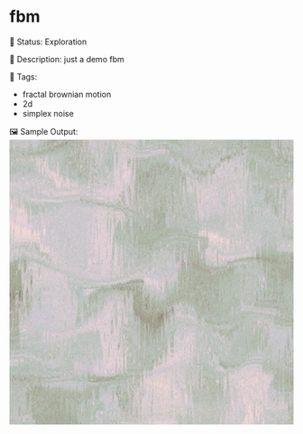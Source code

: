 # fbm

🧪 Status: Exploration

📎 Description: just a demo fbm 

🎨 Tags: 
- fractal brownian motion
- 2d
- simplex noise

🖼️ Sample Output:  
<img src="mySketch1747195960738.webp" alt="fbm sample output" width="800" />
